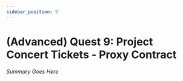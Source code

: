 ```yaml
---
sidebar_position: 9
---
```


# (Advanced) Quest 9: Project Concert Tickets - Proxy Contract

_Summary Goes Here_

